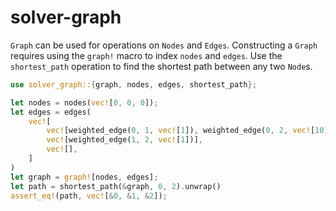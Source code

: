 # solver-graph

`Graph` can be used for operations on `Nodes` and `Edges`. Constructing a `Graph` requires using the `graph!` macro to index `nodes` and `edges`. Use the `shortest_path` operation to find the shortest path between any two `Node`s.

```rust
use solver_graph::{graph, nodes, edges, shortest_path};

let nodes = nodes(vec![0, 0, 0]);
let edges = edges(
    vec![
        vec![weighted_edge(0, 1, vec![1]), weighted_edge(0, 2, vec![10])],
        vec![weighted_edge(1, 2, vec![1])],
        vec![],
    ]
)
let graph = graph![nodes, edges];
let path = shortest_path(&graph, 0, 2).unwrap()
assert_eq!(path, vec![&0, &1, &2]);
```
